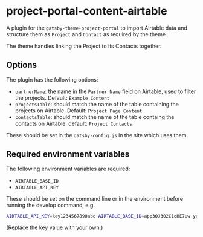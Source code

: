 # project-portal-content-airtable

A plugin for the `gatsby-theme-project-portal` to import Airtable data and structure them as `Project` and `Contact` as required by the theme.

The theme handles linking the Project to its Contacts together. 

## Options

The plugin has the following options:
- `partnerName`: the name in the `Partner Name` field on Airtable, used to filter the projects. Default: `Example Content`
- `projectsTable`: should match the name of the table containing the projects on Airtable. Default: `Project Page Content`
- `contactsTable`: should match the name of the table containg the contacts on Airtable. default: `Project Contacts`

These should be set in the `gatsby-config.js` in the site which uses them.

## Required environment variables

The following environment variables are required:
- `AIRTABLE_BASE_ID`
- `AIRTABLE_API_KEY`

These should be set on the command line or in the environment before running the develop command, e.g.
```zsh
AIRTABLE_API_KEY=key1234567890abc AIRTABLE_BASE_ID=app3QJ302C1oHE7uw yarn workspace example-content-airtable develop
```

(Replace the key value with your own.)
